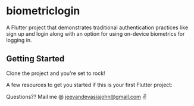 # biometriclogin

A Flutter project that demonstrates traditional authentication practices like sign up and login along with an option for using on-device biometrics for logging in.

## Getting Started

Clone the project and you're set to rock!

A few resources to get you started if this is your first Flutter project:

Questions?? Mail me @ jeevandevasiajohn@gmail.com ✌️
